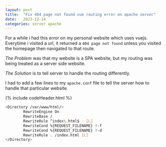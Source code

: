 ```yaml
---
layout: post
title:  "Fix 404 page not found vue routing error on apache server"
date:   2023-12-14
categories: server apache 
---
```


For a while i had this error on my personal website which uses vuejs. Everytime i visited a url, it returned a `404 page not found` unless you visited the homepage then navigated to that route. 

*The Problem* was that my website is a SPA website, but my routing was being treated as a server side website.
  


*The Solution* is to tell server to handle the routing differently.

I had to add a few lines to my `apache.conf` file to tell the server how to handle that particular website.

{% include codeHeader.html %}
```bash
<Directory /var/www/html/>
        RewriteEngine On
        RewriteBase /
        RewriteRule ^index\.html$ - [L]
        RewriteCond %{REQUEST_FILENAME} !-f
        RewriteCond %{REQUEST_FILENAME} !-d
        RewriteRule . /index.html [L]
</Directory>
``` 

